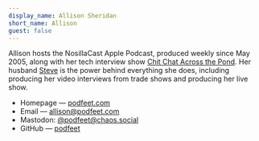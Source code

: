 ```yaml
---
display_name: Allison Sheridan
short_name: Allison
guest: false
---
```

Allison hosts the NosillaCast Apple Podcast, produced weekly since May 2005, along with her tech interview show [Chit Chat Across the Pond](https://podfeet.com/ccatp/ccatp-rss.xml). Her husband [Steve](https://astrodon.social/@spsheridan) is the power behind everything she does, including producing her video interviews from trade shows and producing her live show. 

- Homepage — [podfeet.com](https://www.podfeet.com)
- Email — <a href="mailto:allison@podfeet.com">allison@podfeet.com</a>
- Mastodon: [@podfeet@chaos.social](https://chaos.social/@podfeet)
- GitHub — [podfeet](https://github.com/podfeet)